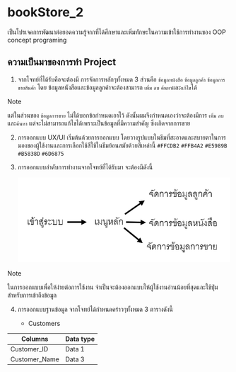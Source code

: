 # bookStore_2
 เป็นโปรเจคการพัฒนาต่อยอดความรู้จากที่ได้ศึกษาและเพิ่มทักษะในความเข้าใช้การทำงานของ OOP concept programing 

## ความเป็นมาของการทำ Project 
1. จากโจทย์ที่ได้รับคือจะต้องมี การจัดการหลักๆทั้งหมด 3 ส่วนคือ
`ข้อมูลหนังสือ` `ข้อมูลลูกค้า` `ข้อมูลการขายสินค้า` โดย ข้อมูลหนังสือและข้อมูลลูกค้าจะต้องสามารถ `เพิ่ม` `ลบ` `ค้นหา`และ`แก้ไข`ได้ 

> [!NOTE]
> แต่ในส่วนของ `ข้อมูลการขาย` ไม่ได้บอกข้อกำหนดเอาไว้ ดังนั้นผมจึงกำหนดเองว่าจะต้องมีการ `เพิ่ม` `ลบ`และ`ค้นหา` แต่จะไม่สามารถแก้ไขได้เพราะเป็นข้อมูลที่มีความสำคัญ ซึ่งเกิดจากการขาย

2. การออกแบบ UX/UI เริ่มต้นด้วยการออกแบบ โดยวางรูปแบบในธีมที่สะอาดและสบายตาในการมองของผู้ใช้งานและการเลือกใช้สีใช้ในธีมย้อนสมัยด้วยสีเหล่านี้ 
`#FFCDB2` `#FFB4A2` `#E5989B` `#B5838D` `#6D6875`

3. การออกแบบลำดับการทำงานจากโจทย์ที่ได้รับมา จะต้องมีดังนี้

    ![รูปลำดับการการทำงานของ Project ](./BookStoreApp/images/page_designing.png)
    
> [!NOTE]
> ในการออกแบบเพื่อให้ง่ายต่อการใช้งาน จำเป็นจะต้องออกแบบให้ผู้ใช้งานอ่านน้อยที่สุดและใช้ปุ่มสำหรับการเข้าถึงข้อมูล

4. การออกแบบฐานข้อมูล จากโจทย์ได้กำหนดคร่าวๆทั้งหมด 3 ตารางดังนี้

    - Customers

| Columns | Data type |
| ---- | ---- |
| Customer_ID | Data 1 |
| Customer_Name | Data 3 |

